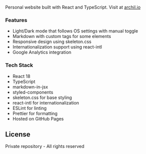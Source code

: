 Personal website built with React and TypeScript. Visit at [archil.io](https://archil.io)

### Features

- Light/Dark mode that follows OS settings with manual toggle
- Markdown with custom tags for some elements
- Responsive design using skeleton.css
- Internationalization support using react-intl
- Google Analytics integration

### Tech Stack

- React 18
- TypeScript
- markdown-in-jsx
- styled-components
- skeleton.css for base styling
- react-intl for internationalization
- ESLint for linting
- Prettier for formatting
- Hosted on GitHub Pages

## License

Private repository - All rights reserved
